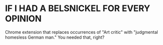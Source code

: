 IF I HAD A BELSNICKEL FOR EVERY OPINION
=============
Chrome extension that replaces occurrences of "Art critic" with "judgmental homesless German man." You needed that, right?

